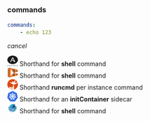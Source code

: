 ### commands
```yaml
commands:
    - echo 123
```

<i class="material-icons">
cancel
</i>


<img src="../images/ansible.png" height="24" width=24 /> Shorthand for <b>shell</b> command<br>
<img src="../images/ecs.png" height="24" width=24/> Shorthand for <b>shell</b> command<br>
<img src="../images/cloudinit.png" height="24" width=24/> Shorthand <b>runcmd</b> per instance command<br>
<img src="../images/kubernetes.png" height="24" width=24/> Shorthand for an <b>initContainer</b> sidecar<br>
<img src="../images/swarm.png" height="24" width=24/> Shorthand for <b>shell</b> command <br>


